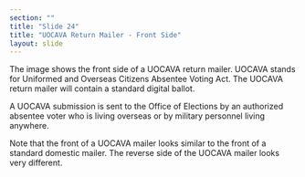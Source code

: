 ```yaml
---
section: ""
title: "Slide 24"
title: "UOCAVA Return Mailer - Front Side"
layout: slide
---
```


The image shows the front side of a UOCAVA return mailer. UOCAVA stands for Uniformed and Overseas Citizens Absentee Voting Act. The UOCAVA return mailer will contain a standard digital ballot.

A UOCAVA submission is sent to the Office of Elections by an authorized absentee voter who is living overseas or by military personnel living anywhere.

Note that the front of a UOCAVA mailer looks similar to the front of a standard domestic mailer. The reverse side of the UOCAVA mailer looks very different.	